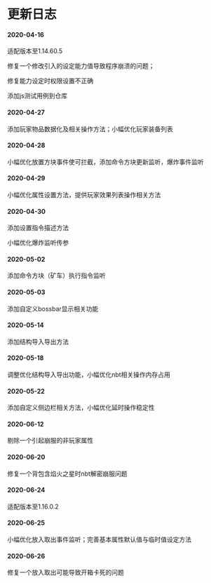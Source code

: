 # 更新日志

#### 2020-04-16

适配版本至1.14.60.5

修复一个修改引入的设定能力值导致程序崩溃的问题；

修复能力设定时权限设置不正确

添加js测试用例到仓库

#### 2020-04-27

添加玩家物品数据化及相关操作方法；小幅优化玩家装备列表

#### 2020-04-28

小幅优化放置方块事件使可拦截，添加命令方块更新监听，爆炸事件监听

#### 2020-04-29

小幅优化属性设置方法，提供玩家效果列表操作相关方法

#### 2020-04-30

添加设置指令描述方法

小幅优化爆炸监听传参

#### 2020-05-02

添加命令方块（矿车）执行指令监听

#### 2020-05-03

添加自定义bossbar显示相关功能

#### 2020-05-14

添加结构导入导出方法

#### 2020-05-18

调整优化结构导入导出功能，小幅优化nbt相关操作内存占用

#### 2020-05-22

添加自定义侧边栏相关方法，小幅优化延时操作稳定性

#### 2020-06-12

剔除一个引起崩服的非玩家属性

#### 2020-06-20

修复一个背包含焰火之星时nbt解密崩服问题

#### 2020-06-24

适配版本至1.16.0.2

#### 2020-06-25

小幅优化放入取出事件监听；完善基本属性默认值与临时值设定方法

#### 2020-06-26

修复一个放入取出可能导致开箱卡死的问题